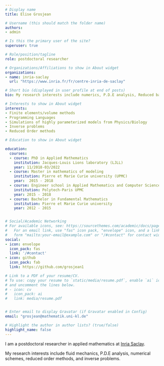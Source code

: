```yaml
---
# Display name
title: Elise Grosjean

# Username (this should match the folder name)
authors:
- admin

# Is this the primary user of the site?
superuser: true

# Role/position/tagline
role: postdoctoral researcher

# Organizations/Affiliations to show in About widget
organizations:
- name: inria-saclay
  url: "https://www.inria.fr/fr/centre-inria-de-saclay"

# Short bio (displayed in user profile at end of posts)
bio: My research interests include numerics, P.D.E analysis, Reduced basis methods.

# Interests to show in About widget
interests:
- Finite elements/volume methods
- Programming Languages
- Simulations of highly parameterized models from Physics/Biology 
- Inverse problems
- Reduced Order methods

# Education to show in About widget

education:
  courses:
  - course: PhD in Applied Mathematics
    institution: Jacques-Louis Lions laboratory (LJLL)
    year: 11/2018-03/2022
  - course: Master in mathematics of modeling
    institution: Pierre et Marie Curie university (UPMC)
    year:  2015 - 2018
  - course: Engineer school in Applied Mathematics and Computer Science
    institution: Polytech-Paris UPMC
    year: 2015 - 2018
  - course: Bachelor in Fundamental Mathematics
    institution: Pierre et Marie Curie university
    year: 2012 - 2015


# Social/Academic Networking
# For available icons, see: https://sourcethemes.com/academic/docs/page-builder/#icons
#   For an email link, use "fas" icon pack, "envelope" icon, and a link in the
#   form "mailto:your-email@example.com" or "/#contact" for contact widget.
social:
- icon: envelope
  icon_pack: fas
  link: '/#contact'
- icon: github
  icon_pack: fab
  link: https://github.com/grosjean1

# Link to a PDF of your resume/CV.
# To use: copy your resume to `static/media/resume.pdf`, enable `ai` icons in `params.toml`, 
# and uncomment the lines below.
# - icon: cv
#   icon_pack: ai
#   link: media/resume.pdf


# Enter email to display Gravatar (if Gravatar enabled in Config)
email: "grosjean@mathematik.uni-kl.de"

# Highlight the author in author lists? (true/false)
highlight_name: false
---
```


I am a postdoctoral researcher in applied mathematics at [Inria Saclay](https://m3disim.saclay.inria.fr/).

My research interests include fluid mechanics, P.D.E analysis, numerical schemes, reduced order methods, and inverse problems.
